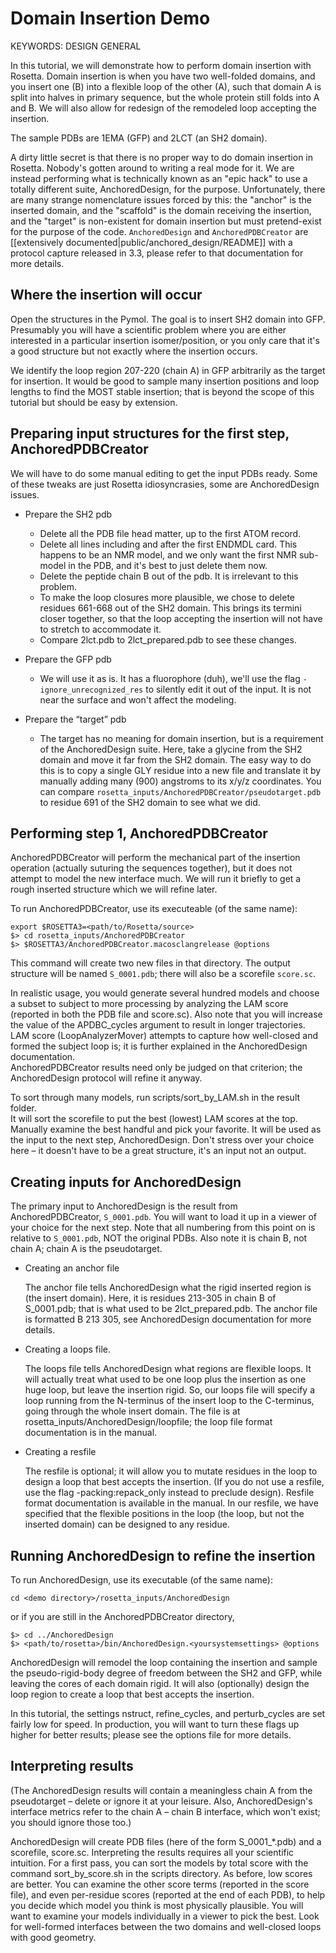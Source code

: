 Domain Insertion Demo
=====================

KEYWORDS: DESIGN GENERAL

In this tutorial, we will demonstrate how to perform domain insertion with 
Rosetta.  Domain insertion is when you have two well-folded domains, and you 
insert one (B) into a flexible loop of the other (A), such that domain A is 
split into halves in primary sequence, but the whole protein still folds into A 
and B.  We will also allow for redesign of the remodeled loop accepting the 
insertion.

The sample PDBs are 1EMA (GFP) and 2LCT (an SH2 domain).

A dirty little secret is that there is no proper way to do domain insertion in 
Rosetta.  Nobody's gotten around to writing a real mode for it.  We are instead 
performing what is technically known as an "epic hack" to use a totally 
different suite, AnchoredDesign, for the purpose.  Unfortunately, there are 
many strange nomenclature issues forced by this: the "anchor" is the inserted 
domain, and the "scaffold" is the domain receiving the insertion, and the 
"target" is non-existent for domain insertion but must pretend-exist for the 
purpose of the code.  `AnchoredDesign` and `AnchoredPDBCreator` are 
[[extensively documented|public/anchored_design/README]] with a 
protocol capture released in 3.3, please refer to that documentation for more 
details.

Where the insertion will occur
------------------------------

Open the structures in the Pymol. The goal is to insert SH2 domain into GFP. 
Presumably you will have a scientific problem where you are either interested 
in a particular insertion isomer/position, or you only care that it's a good 
structure but not exactly where the insertion occurs.

We identify the loop region 207-220 (chain A) in GFP arbitrarily as the target 
for insertion.  It would be good to sample many insertion positions and loop 
lengths to find the MOST stable insertion; that is beyond the scope of this 
tutorial but should be easy by extension.

Preparing input structures for the first step, AnchoredPDBCreator
-----------------------------------------------------------------

We will have to do some manual editing to get the input PDBs ready.  Some of 
these tweaks are just Rosetta idiosyncrasies, some are AnchoredDesign issues.

- Prepare the SH2 pdb
    - Delete all the PDB file head matter, up to the first ATOM record.
    - Delete all lines including and after the first ENDMDL card.  This happens 
      to be an NMR model, and we only want the first NMR sub-model in the PDB, 
      and it's best to just delete them now.
    - Delete the peptide chain B out of the pdb.  It is irrelevant to this 
      problem.
    - To make the loop closures more plausible, we chose to delete residues 
      661-668 out of the SH2 domain.  This brings its termini closer together, 
      so that the loop accepting the insertion will not have to stretch to 
      accommodate it.
    - Compare 2lct.pdb to 2lct_prepared.pdb to see these changes.

- Prepare the GFP pdb
    - We will use it as is.  It has a fluorophore (duh), we'll use the flag 
      `-ignore_unrecognized_res` to silently edit it out of the input.  It is 
      not near the surface and won't affect the modeling.

- Prepare the “target” pdb
    - The target has no meaning for domain insertion, but is a requirement of 
      the AnchoredDesign suite.  Here, take a glycine from the SH2 domain and 
      move it far from the SH2 domain.  The easy way to do this is to copy a 
      single GLY residue into a new file and translate it by manually adding 
      many (900) angstroms to its x/y/z coordinates.  You can compare 
      `rosetta_inputs/AnchoredPDBCreator/pseudotarget.pdb` to residue 691 of 
      the SH2 domain to see what we did.

Performing step 1, AnchoredPDBCreator
-------------------------------------

AnchoredPDBCreator will perform the mechanical part of the insertion operation 
(actually suturing the sequences together), but it does not attempt to model 
the new interface much.  We will run it briefly to get a rough inserted 
structure which we will refine later.

To run AnchoredPDBCreator, use its executeable (of the same name):

    export $ROSETTA3=<path/to/Rosetta/source>
    $> cd rosetta_inputs/AnchoredPDBCreator
    $> $ROSETTA3/AnchoredPDBCreator.macosclangrelease @options

This command will create two new files in that directory.  The output structure 
will be named `S_0001.pdb`; there will also be a scorefile `score.sc`.

In realistic usage, you would generate several hundred models and choose a 
subset to subject to more processing by analyzing the LAM score (reported in 
both the PDB file and score.sc).  Also note that you will increase the value of 
the APDBC_cycles argument to result in longer trajectories.  LAM score 
(LoopAnalyzerMover) attempts to capture how well-closed and formed the subject 
loop is; it is further explained in the AnchoredDesign documentation.  
AnchoredPDBCreator results need only be judged on that criterion; the 
AnchoredDesign protocol will refine it anyway.

To sort through many models, run scripts/sort_by_LAM.sh in the result folder.  
It will sort the scorefile to put the best (lowest) LAM scores at the top.  
Manually examine the best handful and pick your favorite.  It will be used as 
the input to the next step, AnchoredDesign.  Don't stress over your choice here 
– it doesn't have to be a great structure, it's an input not an output.

Creating inputs for AnchoredDesign
----------------------------------

The primary input to AnchoredDesign is the result from AnchoredPDBCreator, 
`S_0001.pdb`.  You will want to load it up in a viewer of your choice for the 
next step.  Note that all numbering from this point on is relative to 
`S_0001.pdb`, NOT the original PDBs.  Also note it is chain B, not chain A; 
chain A is the pseudotarget.

- Creating an anchor file

  The anchor file tells AnchoredDesign what the rigid inserted region is (the 
  insert domain).  Here, it is residues 213-305 in chain B of S_0001.pdb; that 
  is what used to be 2lct_prepared.pdb.  The anchor file is formatted B 213 
  305, see AnchoredDesign documentation for more details.

- Creating a loops file.

  The loops file tells AnchoredDesign what regions are flexible loops.  It will 
  actually treat what used to be one loop plus the insertion as one huge loop, 
  but leave the insertion rigid.  So, our loops file will specify a loop 
  running from the N-terminus of the insert loop to the C-terminus, going 
  through the whole insert domain.  The file is at 
  rosetta_inputs/AnchoredDesign/loopfile; the loop file format documentation is 
  in the manual.

- Creating a resfile

  The resfile is optional; it will allow you to mutate residues in the loop to 
  design a loop that best accepts the insertion.  (If you do not use a resfile, 
  use the flag -packing:repack_only instead to preclude design).  Resfile 
  format documentation is available in the manual.  In our resfile, we have 
  specified that the flexible positions in the loop (the loop, but not the 
  inserted domain) can be designed to any residue.

Running AnchoredDesign to refine the insertion
----------------------------------------------

To run AnchoredDesign, use its executable (of the same name):

    cd <demo directory>/rosetta_inputs/AnchoredDesign

or if you are still in the AnchoredPDBCreator directory,

    $> cd ../AnchoredDesign
    $> <path/to/rosetta>/bin/AnchoredDesign.<yoursystemsettings> @options

AnchoredDesign will remodel the loop containing the insertion and sample the 
pseudo-rigid-body degree of freedom between the SH2 and GFP, while leaving the 
cores of each domain rigid.  It will also (optionally) design the loop region 
to create a loop that best accepts the insertion.

In this tutorial, the settings nstruct, refine_cycles, and perturb_cycles are 
set fairly low for speed.  In production, you will want to turn these flags up 
higher for better results; please see the options file for more details.

Interpreting results
--------------------

(The AnchoredDesign results will contain a meaningless chain A from the 
pseudotarget – delete or ignore it at your leisure.  Also, AnchoredDesign's 
interface metrics refer to the chain A – chain B interface, which won't exist; 
you should ignore those too.)

AnchoredDesign will create PDB files (here of the form S_0001_*.pdb) and a 
scorefile, score.sc.  Interpreting the results requires all your scientific 
intuition.  For a first pass, you can sort the models by total score with the 
command sort_by_score.sh in the scripts directory.  As before, low scores are 
better.  You can examine the other score terms (reported in the score file), 
and even per-residue scores (reported at the end of each PDB), to help you 
decide which model you think is most physically plausible.  You will want to 
examine your models individually in a viewer to pick the best.  Look for 
well-formed interfaces between the two domains and well-closed loops with good 
geometry.
